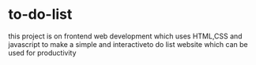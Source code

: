 # to-do-list
 this project is on frontend web development which uses HTML,CSS and javascript to make a simple  and interactiveto do list   website which can be used for productivity
